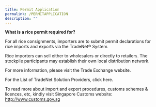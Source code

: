 ```yaml
---
title: Permit Application
permalink: /PERMITAPPLICATION
description: ""
---
```

**What is a rice permit required for?**

For all rice consignments, importers are to submit permit declarations for rice imports and exports via the TradeNet® System.

Rice importers can sell either to wholesalers or directly to retailers. The stockpile participants may establish their own local distribution network.  

For more information, please visit the Trade Exchange website.

For the List of TradeNet Solution Providers, click here.

To read more about import and export procedures, customs schemes & licences, etc, kindly visit Singapore Customs website:
http://www.customs.gov.sg
